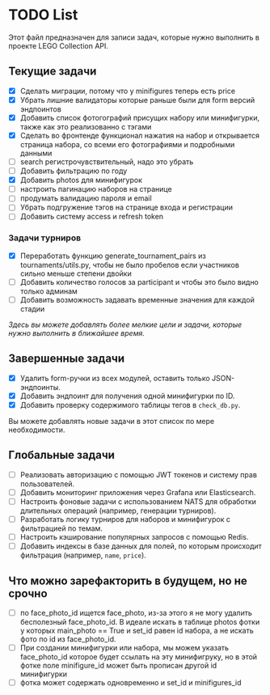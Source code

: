 # TODO List

Этот файл предназначен для записи задач, которые нужно выполнить в проекте LEGO Collection API.

## Текущие задачи

- [x] Сделать миграции, потому что у minifigures теперь есть price
- [x] Убрать лишние валидаторы которые раньше были для form версий эндпоинтов
- [x] Добавить список фотогографий присущих набору или минифигурки, также как это реализованно с тэгами
- [x] Сделать во фронтенде функционал нажатия на набор и открывается страница набора, со всеми его фотографиями и подробными данными
- [ ] search регистрочувствительный, надо это убрать
- [ ] Добавить фильтрацию по году
- [x] Добавить photos для минифигурок
- [ ] настроить пагинацию наборов на странице
- [ ] продумать валидацию пароля и email
- [ ] Убрать подгружение тэгов на странице входа и регистрации
- [ ] Добавить систему access и refresh token

### Задачи турниров

- [x] Переработать функцию generate_tournament_pairs из tournaments/utils.py, чтобы не было пробелов если участников сильно меньше степени двойки
- [ ] Добавить количество голосов за participant и чтобы это было видно только админам
- [ ] Добавить возможность задавать временные значения для каждой стадии

_Здесь вы можете добавлять более мелкие цели и задачи, которые нужно выполнить в ближайшее время._

## Завершенные задачи

- [x] Удалить form-ручки из всех модулей, оставить только JSON-эндпоинты.
- [x] Добавить эндпоинт для получения одной минифигурки по ID.
- [x] Добавить проверку содержимого таблицы тегов в `check_db.py`.

Вы можете добавлять новые задачи в этот список по мере необходимости.

## Глобальные задачи

- [ ] Реализовать авторизацию с помощью JWT токенов и систему прав пользователей.
- [ ] Добавить мониторинг приложения через Grafana или Elasticsearch.
- [ ] Настроить фоновые задачи с использованием NATS для обработки длительных операций (например, генерации турниров).
- [ ] Разработать логику турниров для наборов и минифигурок с фильтрацией по темам.
- [ ] Настроить кэширование популярных запросов с помощью Redis.
- [ ] Добавить индексы в базе данных для полей, по которым происходит фильтрация (например, `name`, `price`).

## Что можно зарефакторить в будущем, но не срочно

- [ ] по face_photo_id ищется face_photo, из-за этого я не могу удалить бесполезный face_photo_id. В идеале искать в таблице photos фотки у которых main_photo == True и set_id равен id набора, а не искать фото по id из face_photo_id.
- [ ] При создании минифигурки или набора, мы можем указать face_photo_id которое будет ссылать на эту минифигруку, но в этой фотке поле minifigure_id может быть прописан другой id минифигурки
- [ ] фотка может содержать одновременно и set_id и minifigures_id
